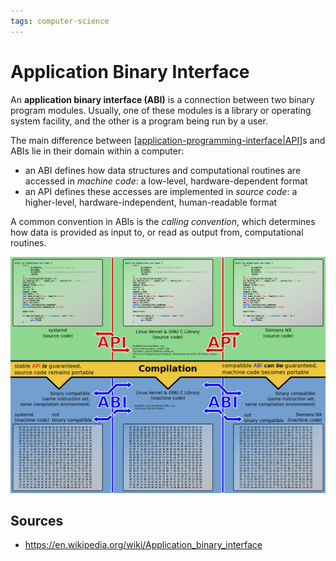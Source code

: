 ```yaml
---
tags: computer-science
---
```


# Application Binary Interface

An **application binary interface (ABI)** is a connection between two binary program modules. Usually, one of these modules is a library or operating system facility, and the other is a program being run by a user.

The main difference between [[application-programming-interface|API]]s and ABIs lie in their domain within a computer:

- an ABI defines how data structures and computational routines are accessed in _machine code_: a low-level, hardware-dependent format
- an API defines these accesses are implemented in _source code_: a higher-level, hardware-independent, human-readable format

A common convention in ABIs is the _calling convention_, which determines how data is provided as input to, or read as output from, computational routines.

![API vs. ABI diagram](../public/attachments/api-abi-diagram.png)

## Sources

- <https://en.wikipedia.org/wiki/Application_binary_interface>

[//begin]: # "Autogenerated link references for markdown compatibility"
[application-programming-interface|API]: application-programming-interface "Application Programming Interface (API)"
[//end]: # "Autogenerated link references"
